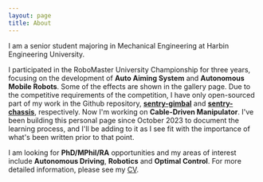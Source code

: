 ```yaml
---
layout: page
title: About
---
```


I am a senior student majoring in Mechanical Engineering at Harbin Engineering University. 

I participated in the RoboMaster University Championship for three years, focusing on the development of **Auto Aiming System** and **Autonomous Mobile Robots**. Some of the effects are shown in the gallery page. Due to the competitive requirements of the competition, I have only open-sourced part of my work in the Github repository, [**sentry-gimbal**](https://github.com/Go2SchooI/sentry_gimbal_public) and [**sentry-chassis**](https://github.com/Go2SchooI/sentry_chassis_public), respectively. Now I'm working on **Cable-Driven Manipulator**. I've been building this personal page since October 2023 to document the learning process, and I'll be adding to it as I see fit with the importance of what's been written prior to that point.

I am looking for **PhD/MPhil/RA** opportunities and my areas of interest include **Autonomous Driving**, **Robotics** and **Optimal Control**. For more detailed information, please see my [CV](https://github.com/Go2SchooI/go2schooi.github.io/blob/main/Jizexian_CV.pdf). 

